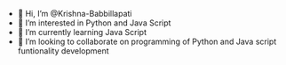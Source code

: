 - 👋 Hi, I’m @Krishna-Babbillapati
- 👀 I’m interested in Python and Java Script
- 🌱 I’m currently learning Java Script
- 💞️ I’m looking to collaborate on programming of Python and Java script funtionality development

<!---
Krishna-Babbillapati/Krishna-Babbillapati is a ✨ special ✨ repository because its `README.md` (this file) appears on your GitHub profile.
You can click the Preview link to take a look at your changes.
--->
